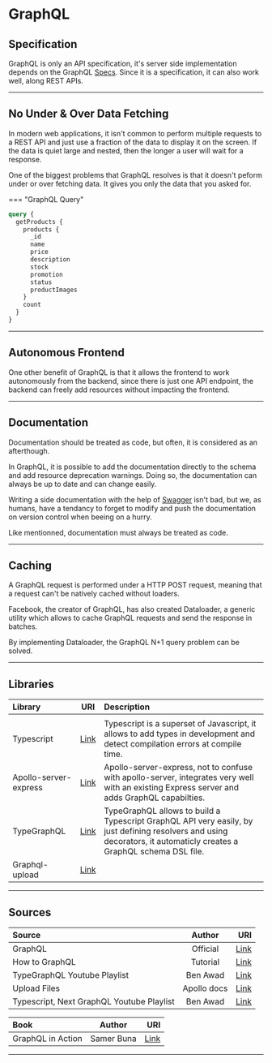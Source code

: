 # GraphQL

## Specification

GraphQL is only an API specification, it's server side implementation depends on the GraphQL [Specs](https://spec.graphql.org/). Since it is a specification, it can also work well, along REST APIs.

<hr/>

## No Under & Over Data Fetching

In modern web applications, it isn't common to perform multiple requests to a REST API and just use a fraction of the data to display it on the screen. If the data is quiet large and nested, then the longer a user will wait for a response.

One of the biggest problems that GraphQL resolves is that it doesn't peform under or over fetching data. It gives you only the data that you asked for.

=== "GraphQL Query"

```graphql
query {
  getProducts {
    products {
      _id
      name
      price
      description
      stock
      promotion
      status
      productImages
    }
    count
  }
}
```

<hr/>

## Autonomous Frontend

One other benefit of GraphQL is that it allows the frontend to work autonomously from the backend, since there is just one API endpoint, the backend can freely add resources without impacting the frontend.

<hr/>

## Documentation

Documentation should be treated as code, but often, it is considered as an afterthough.

In GraphQL, it is possible to add the documentation directly to the schema and add resource deprecation warnings. Doing so, the documentation can always be up to date and can change easily.

Writing a side documentation with the help of [Swagger]("https://swagger.io/) isn't bad, but we, as humans, have a tendancy to forget to modify and push the documentation on version control when beeing on a hurry.

Like mentionned, documentation must always be treated as code.

<hr/>

## Caching

A GraphQL request is performed under a HTTP POST request, meaning that a request can't be natively cached without loaders.

Facebook, the creator of GraphQL, has also created Dataloader, a generic utility which allows to cache GraphQL requests and send the response in batches.

By implementing Dataloader, the GraphQL N+1 query problem can be solved.

<hr/>

## Libraries

| Library               |                                     URI                                      | Description                                                                                                                                                          |
| :-------------------- | :--------------------------------------------------------------------------: | :------------------------------------------------------------------------------------------------------------------------------------------------------------------- |
|                       |
| Typescript            |                   [Link](https://www.typescriptlang.org/)                    | Typescript is a superset of Javascript, it allows to add types in development and detect compilation errors at compile time.                                         |
| Apollo-server-express | [Link](https://www.apollographql.com/docs/apollo-server/v1/servers/express/) | Apollo-server-express, not to confuse with apollo-server, integrates very well with an existing Express server and adds GraphQL capabilties.                         |
| TypeGraphQL           |                       [Link](https://typegraphql.com/)                       | TypeGraphQL allows to build a Typescript GraphQL API very easily, by just defining resolvers and using decorators, it automaticly creates a GraphQL schema DSL file. |
| Graphql-upload        |            [Link](https://github.com/jaydenseric/graphql-upload)             |                                                                                                                                                                      |

<hr/>

## Sources

| Source                                    |   Author    |                                                                                                                          URI |
| :---------------------------------------- | :---------: | ---------------------------------------------------------------------------------------------------------------------------: |
| GraphQL                                   |  Official   |                                                                                                 [Link](https://graphql.org/) |
| How to GraphQL                            |  Tutorial   |                                                                                        [Link](https://www.howtographql.com/) |
| TypeGraphQL Youtube Playlist              |  Ben Awad   |                                                 [Link](https://michaelstromer.nyc/books/strongly-typed-next-js/introduction) |
| Upload Files                              | Apollo docs | [Link](https://www.apollographql.com/blog/graphql-file-uploads-with-react-hooks-typescript-amazon-s3-tutorial-ef39d21066a2/) |
| Typescript, Next GraphQL Youtube Playlist |  Ben Awad   |                                                                                         [Link](https://youtu.be/kfmh2mMf3fs) |

| Book              |   Author   |                                                     URI |
| :---------------- | :--------: | ------------------------------------------------------: |
| GraphQL in Action | Samer Buna | [Link](https://www.manning.com/books/graphql-in-action) |

<hr/>
